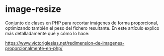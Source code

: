 # image-resize
Conjunto de clases en PHP para recortar imágenes de forma proporcional, optimizando también el peso del fichero resultante. En este artículo explico más detalladamente qué y cómo lo hace:

https://www.victoriglesias.net/redimension-de-imagenes-proporcionalmente-en-php/
